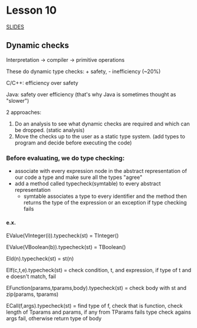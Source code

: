 # Lesson 10
[SLIDES]()

## Dynamic checks
Interpretation -> compiler -> primitive operations

These do dynamic type checks: + safety, - inefficiency (~20%)

C/C++: efficiency over safety

Java: safety over efficiency (that's why Java is sometimes thought as "slower")

2 approaches:

1. Do an analysis to see what dynamic checks are required and which can be dropped. (static analysis)
2. Move the checks up to the user as a static type system. (add types to program and decide before executing the code)

### Before evaluating, we do type checking:

- associate with every expression node in the abstract representation of our code a type and make sure all the types "agree"
- add a method called typecheck(symtable) to every abstract representation
    - symtable associates a type to every identifier and the method then returns the type of the expression or an exception if type checking fails

#### e.x.
EValue(VInteger(i)).typecheck(st) = TInteger()

EValue(VBoolean(b)).typecheck(st) = TBoolean()

EId(n).typecheck(st) = st(n)

EIf(c,t,e).typecheck(st) = check condition, t, and expression, if type of t and e doesn't match, fail

EFunction(params,tparams,body).typecheck(st) = check body with st and zip(params, tparams)

ECall(f,args).typecheck(st) = find type of f, check that is function, check length of Tparams and params, if any from TParams fails type check agains args fail, otherwise return type of body
